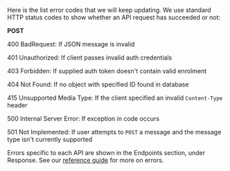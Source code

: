 Here is the list error codes that we will keep updating.
We use standard HTTP status codes to show whether an API request has succeeded or not: 

**POST**

400 BadRequest: If JSON message is invalid

401 Unauthorized: If client passes invalid auth credentials

403 Forbidden: If supplied auth token doesn't contain valid enrolment

404 Not Found: If no object with specified ID found in database

415 Unsupported Media Type: If the client specified an invalid ``Content-Type`` header

500 Internal Server Error: If exception in code occurs

501 Not Implemented: If user attempts to ``POST`` a message and the message type isn't currently supported




Errors specific to each API are shown in the Endpoints section, under Response. 
See our [reference guide](/api-documentation/docs/reference-guide#errors) for more on errors.
